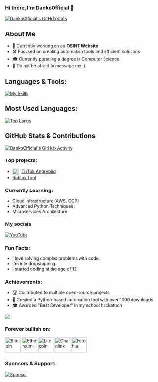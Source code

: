 ### Hi there, I'm DankoOfficial 👋

[![DankoOfficial's GitHub stats](https://github-readme-stats.vercel.app/api?username=dankoofficial&theme=radical)](https://github.com/DankoOfficial)

## About Me  

- 🔭 Currently working on an **OSINT Website**  
- 🛠️ Focused on creating automation tools and efficient solutions  
- 🎓 Currently pursuing a degree in Computer Science  
- 💬 Do not be afraid to message me :)

## Languages & Tools:

[![My Skills](https://skillicons.dev/icons?i=python,flask,fastapi)]()

## Most Used Languages:

[![Top Langs](https://github-readme-stats.vercel.app/api/top-langs/?username=dankoofficial&layout=compact)](https://github.com/DankoOfficial)  

## GitHub Stats & Contributions

[![DankoOfficial's GitHub Activity](https://github-readme-activity-graph.vercel.app/graph?username=dankoofficial&theme=github)](https://github.com/DankoOfficial)

### Top projects:
- <img src="https://static.wikia.nocookie.net/angrybirds/images/e/e1/Chuck_Chrome.png/revision/latest/scale-to-width/360?cb=20240621003628" alt="Angry Birds Logo" width="20" height="20" style="vertical-align:middle; margin-right:5px;"> [TikTok Angrybird](https://github.com/DankoOfficial/Tiktok-Angrybird)
- [Roblox Tool](https://github.com/DankoOfficial/Loxy-Loxy)


### Currently Learning:
- Cloud Infrastructure (AWS, GCP)
- Advanced Python Techniques
- Microservices Architecture

### My socials  

[![YouTube](https://img.shields.io/badge/YouTube-FF0000?style=for-the-badge&logo=youtube&logoColor=white)](https://www.youtube.com/c/skyycodes)  

### Fun Facts:
- I love solving complex problems with code.
- I'm into dropshipping.
- I started coding at the age of 12


### Achievements:
- 🏆 Contributed to multiple open-source projects
- 🏅 Created a Python-based automation tool with over 1000 downloads
- 🎓 Awarded "Best Developer" in my school hackathon

![](https://komarev.com/ghpvc/?username=dankoofficial&label=Profile+Visits&style=for-the-badge&color=blueviolet)

### Forever bullish on:

<div>
  <img src="https://cryptologos.cc/logos/bitcoin-btc-logo.png" alt="Bitcoin" width="50" height="50" title="Bitcoin"/>
  <img src="https://cryptologos.cc/logos/ethereum-eth-logo.png" alt="Ethereum" width="50" height="50" title="Ethereum"/>
  <img src="https://cryptologos.cc/logos/litecoin-ltc-logo.png" alt="Litecoin" width="50" height="50" title="Litecoin"/>
  <img src="https://cryptologos.cc/logos/chainlink-link-logo.png" alt="Chainlink" width="50" height="50" title="Chainlink"/>
  <img src="https://cryptologos.cc/logos/artificial-superintelligence-alliance-fet-logo.png" alt="Fetch.ai" width="50" height="50" title="Fetch.ai"/>
</div>

### Sponsors & Support:
[![Sponsor](https://img.shields.io/badge/Sponsor-Donate-green)](https://github.com/sponsors/dankoofficial)
